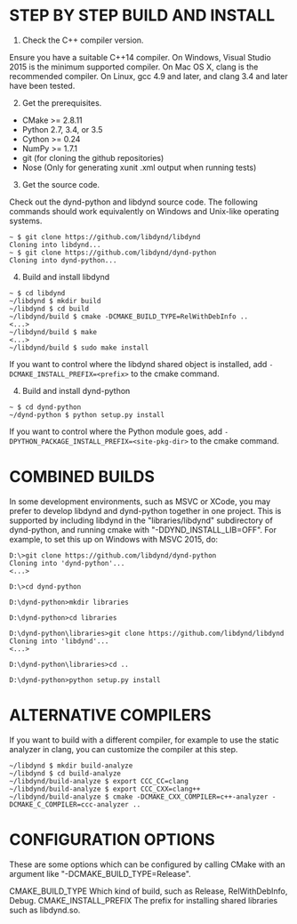 STEP BY STEP BUILD AND INSTALL
==============================

1. Check the C++ compiler version.

  Ensure you have a suitable C++14 compiler. On Windows, Visual
Studio 2015 is the minimum supported compiler. On Mac OS X, clang is the
recommended compiler. On Linux, gcc 4.9 and later, and
clang 3.4 and later have been tested.

2. Get the prerequisites.
  * CMake >= 2.8.11
  * Python 2.7, 3.4, or 3.5
  * Cython >= 0.24
  * NumPy >= 1.7.1
  * git (for cloning the github repositories)
  * Nose (Only for generating xunit .xml output when running tests)

3. Get the source code.

  Check out the dynd-python and libdynd source code. The following commands
should work equivalently on Windows and Unix-like operating systems.

  ```
  ~ $ git clone https://github.com/libdynd/libdynd
  Cloning into libdynd...
  ~ $ git clone https://github.com/libdynd/dynd-python
  Cloning into dynd-python...
  ```

4. Build and install libdynd

  ```
  ~ $ cd libdynd
  ~/libdynd $ mkdir build
  ~/libdynd $ cd build
  ~/libdynd/build $ cmake -DCMAKE_BUILD_TYPE=RelWithDebInfo ..
  <...>
  ~/libdynd/build $ make
  <...>
  ~/libdynd/build $ sudo make install
  ```

  If you want to control where the libdynd shared object is
installed, add `-DCMAKE_INSTALL_PREFIX=<prefix>`
to the cmake command.

4. Build and install dynd-python

  ```
  ~ $ cd dynd-python
  ~/dynd-python $ python setup.py install
  ```

  If you want to control where the Python module goes, add
`-DPYTHON_PACKAGE_INSTALL_PREFIX=<site-pkg-dir>`
to the cmake command.

COMBINED BUILDS
===============

In some development environments, such as MSVC or XCode, you may prefer
to develop libdynd and dynd-python together in one project. This is
supported by including libdynd in the "libraries/libdynd" subdirectory
of dynd-python, and running cmake with "-DDYND_INSTALL_LIB=OFF".
For example, to set this up on Windows with MSVC 2015, do:

  ```
  D:\>git clone https://github.com/libdynd/dynd-python
  Cloning into 'dynd-python'...
  <...>

  D:\>cd dynd-python

  D:\dynd-python>mkdir libraries

  D:\dynd-python>cd libraries

  D:\dynd-python\libraries>git clone https://github.com/libdynd/libdynd
  Cloning into 'libdynd'...
  <...>

  D:\dynd-python\libraries>cd ..

  D:\dynd-python>python setup.py install

  ```

ALTERNATIVE COMPILERS
=====================

  If you want to build with a different compiler, for
  example to use the static analyzer in clang, you can
  customize the compiler at this step.

  ```
  ~/libdynd $ mkdir build-analyze
  ~/libdynd $ cd build-analyze
  ~/libdynd/build-analyze $ export CCC_CC=clang
  ~/libdynd/build-analyze $ export CCC_CXX=clang++
  ~/libdynd/build-analyze $ cmake -DCMAKE_CXX_COMPILER=c++-analyzer -DCMAKE_C_COMPILER=ccc-analyzer ..
  ```

CONFIGURATION OPTIONS
=====================

These are some options which can be configured by calling
CMake with an argument like "-DCMAKE_BUILD_TYPE=Release".

CMAKE_BUILD_TYPE
    Which kind of build, such as Release, RelWithDebInfo, Debug.
CMAKE_INSTALL_PREFIX
    The prefix for installing shared libraries such as
    libdynd.so.

